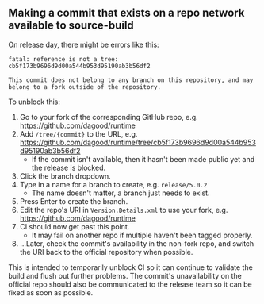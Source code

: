 ## Making a commit that exists on a repo network available to source-build

On release day, there might be errors like this:

```
fatal: reference is not a tree: cb5f173b9696d9d00a544b953d95190ab3b56df2
```

```
This commit does not belong to any branch on this repository, and may belong to a fork outside of the repository.
```

To unblock this:

1. Go to your fork of the corresponding GitHub repo, e.g. https://github.com/dagood/runtime
1. Add `/tree/{commit}` to the URL, e.g. https://github.com/dagood/runtime/tree/cb5f173b9696d9d00a544b953d95190ab3b56df2
   * If the commit isn't available, then it hasn't been made public yet and the release is blocked.
1. Click the branch dropdown.
1. Type in a name for a branch to create, e.g. `release/5.0.2`
   * The name doesn't matter, a branch just needs to exist.
1. Press Enter to create the branch.
1. Edit the repo's URI in `Version.Details.xml` to use your fork, e.g. https://github.com/dagood/runtime
1. CI should now get past this point.
   * It may fail on another repo if multiple haven't been tagged properly.
1. ...Later, check the commit's availability in the non-fork repo, and switch the URI back to the official repository when possible.

This is intended to temporarily unblock CI so it can continue to validate the build and flush out further problems. The commit's unavailability on the official repo should also be communicated to the release team so it can be fixed as soon as possible.
